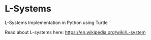 # L-Systems
L-Systems Implementation in Python using Turtle

Read about L-systems here: https://en.wikipedia.org/wiki/L-system
